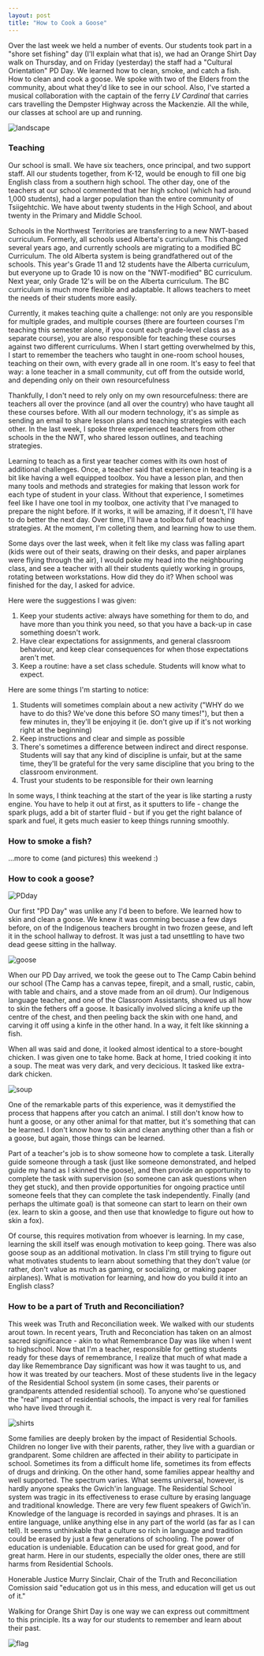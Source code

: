 ```yaml
---
layout: post
title: "How to Cook a Goose"
---
```


Over the last week we held a number of events. Our students took part in a "shore set fishing" day (I'll explain what that is), we had an Orange Shirt Day walk on Thursday, and on Friday (yesterday) the staff had a "Cultural Orientation" PD Day. We learned how to clean, smoke, and catch a fish. How to clean and cook a goose. We spoke with two of the Elders from the community, about what they'd like to see in our school. Also, I've started a musical collaboration with the captain of the ferry *LV Cardinal* that carries cars travelling the Dempster Highway across the Mackenzie. All the while, our classes at school are up and running.

![landscape](https://www.dropbox.com/scl/fi/u4ibdi5zk2tm2hqysjxwt/20240924_164753.jpg?rlkey=ctsljwjoee4nbbby7k5bfzoda&st=voifyh4c&raw=1)

### Teaching

Our school is small. We have six teachers, once principal, and two support staff. All our students together, from K-12, would be enough to fill one big English class from a southern high school. The other day, one of the teachers at our school commented that her high school (which had around 1,000 students), had a larger population than the entire community of Tsiigehtchic. We have about twenty students in the High School, and about twenty in the Primary and Middle School.

Schools in the Northwest Territories are transferring to a new NWT-based curriculum. Formerly, all schools used Alberta's curriculum. This changed several years ago, and currently schools are migrating to a modified BC Curriculum. The old Alberta system is being grandfathered out of the schools. This year's Grade 11 and 12 students have the Alberta curriculum, but everyone up to Grade 10 is now on the "NWT-modified" BC curriculum. Next year, only Grade 12's will be on the Alberta curriculum. The BC curriculum is much more flexible and adaptable. It allows teachers to meet the needs of their students more easily.

Currently, it makes teaching quite a challenge: not only are you responsible for multiple grades, and multiple courses (there are fourteen courses I'm teaching this semester alone, if you count each grade-level class as a separate course), you are also responsible for teaching these courses against two different curriculums. When I start getting overwhelmed by this, I start to remember the teachers who taught in one-room school houses, teaching on their own, with every grade all in one room. It's easy to feel that way: a lone teacher in a small community, cut off from the outside world, and depending only on their own resourcefulness

Thankfully, I don't need to rely only on my own resourcefulness: there are teachers all over the province (and all over the country) who have taught all these courses before. With all our modern technology, it's as simple as sending an email to share lesson plans and teaching strategies with each other. In the last week, I spoke three experienced teachers from other schools in the the NWT, who shared lesson outlines, and teaching strategies.

Learning to teach as a first year teacher comes with its own host of additional challenges. Once, a teacher said that experience in teaching is a bit like having a well equipped toolbox. You have a lesson plan, and then many tools and methods and strategies for making that lesson work for each type of student in your class. Without that experience, I sometimes feel like I have one tool in my toolbox, one activity that I've managed to prepare the night before. If it works, it will be amazing, if it doesn't, I'll have to do better the next day. Over time, I'll have a toolbox full of teaching strategies. At the moment, I'm colleting them, and learning how to use them.

Some days over the last week, when it felt like my class was falling apart (kids were out of their seats, drawing on their desks, and paper airplanes were flying through the air), I would poke my head into the neighbouring class, and see a teacher with all their students quietly working in groups, rotating between workstations. How did they do it? When school was finished for the day, I asked for advice.

Here were the suggestions I was given:

1.  Keep your students active: always have something for them to do, and have more than you think you need, so that you have a back-up in case something doesn't work.
2.  Have clear expectations for assignments, and general classroom behaviour, and keep clear consequences for when those expectations aren't met.
3.  Keep a routine: have a set class schedule. Students will know what to expect.

Here are some things I'm starting to notice:

1.  Students will sometimes complain about a new activity ("WHY do we have to do this? We've done this before SO many times!"), but then a few minutes in, they'll be enjoying it (ie. don't give up if it's not working right at the beginning)
2.  Keep instructions and clear and simple as possible
3.  There's sometimes a difference between indirect and direct response. Students will say that any kind of discipline is unfair, but at the same time, they'll be grateful for the very same discipline that you bring to the classroom environment.
4.  Trust your students to be responsible for their own learning

In some ways, I think teaching at the start of the year is like starting a rusty engine. You have to help it out at first, as it sputters to life - change the spark plugs, add a bit of starter fluid - but if you get the right balance of spark and fuel, it gets much easier to keep things running smoothly.

### How to smoke a fish?

...more to come (and pictures) this weekend :)

### How to cook a goose?

![PDday](https://www.dropbox.com/scl/fi/ufngxlput7nk2s26jrsg9/20240927_103642.jpg?rlkey=shko1scqb3971yebthg4kpgdm&st=c5rd6nr3&raw=1)

Our first "PD Day" was unlike any I'd been to before. We learned how to skin and clean a goose. We knew it was comming becuase a few days before, on of the Indigenous teachers brought in two frozen geese, and left it in the school hallway to defrost. It was just a tad unsettling to have two dead geese sitting in the hallway. 

![goose](https://www.dropbox.com/scl/fi/3ve5vap39w4khke40woq0/20240927_091454.jpg?rlkey=2ly3kreo901lxbicvkavu1j0g&st=1k2enr94&raw=1)

When our PD Day arrived, we took the geese out to The Camp Cabin behind our school (The Camp has a canvas tepee, firepit, and a small, rustic, cabin, with table and chairs, and a stove made from an oil drum). Our Indigenous language teacher, and one of the Classroom Assistants, showed us all how to skin the fethers off a goose. It basically involved slicing a knife up the centre of the chest, and then peeling back the skin with one hand, and carving it off using a kinfe in the other hand. In a way, it felt like skinning a fish. 

When all was said and done, it looked almost identical to a store-bought chicken. I was given one to take home. Back at home, I tried cooking it into a soup. The meat was very dark, and very decicious. It tasked like extra-dark chicken. 

![soup](https://www.dropbox.com/scl/fi/ndji786fi4j1389iihksc/20240927_194512.jpg?rlkey=kogfheooejwwhdcz2j46c74sm&st=5e8luikv&raw=1)

One of the remarkable parts of this experience, was it demystified the process that happens after you catch an animal. I still don't know how to hunt a goose, or any other animal for that matter, but it's something that can be learned. I don't know how to skin and clean anything other than a fish or a goose, but again, those things can be learned. 

Part of a teacher's job is to show someone how to complete a task. Literally guide someone through a task (just like someone demonstrated, and helped guide my hand as I skinned the goose), and then provide an opportunity to complete the task with supervision (so someone can ask questions when they get stuck), and then provide opportunities for ongoing practice until someone feels that they can complete the task independently. Finally (and perhaps the ultimate goal) is that someone can start to learn on their own (ex. learn to skin a goose, and then use that knowledge to figure out how to skin a fox). 

Of course, this requires motivation from whoever is learning. In my case, learning the skill itself was enough motivation to keep going. There was also goose soup as an additional motivation. In class I'm still trying to figure out what motivates students to learn about something that they don't value (or rather, don't value as much as gaming, or socializing, or making paper airplanes). What is motivation for learning, and how do you build it into an English class? 

### How to be a part of Truth and Reconciliation?

This week was Truth and Reconciliation week. We walked with our students arout town. In recent years, Truth and Reconciation has taken on an almost sacred significance - akin to what Remembrance Day was like when I went to highschool. Now that I'm a teacher, responsible for getting students ready for these days of remembrance, I realize that much of what made a day like Remembrance Day significant was how it was taught to us, and how it was treated by our teachers. Most of these students live in the legacy of the Residential School system (in some cases, their parents or grandparents attended residential school). To anyone who'se questioned the "real" impact of residential schools, the impact is very real for families who have lived through it. 

![shirts](https://www.dropbox.com/scl/fi/42oodc4qrkdbb93dl126g/20240927_172222.jpg?rlkey=qn0mw1bro0n07eeha7q6m5ig6&st=wg0g50jk&raw=1)

Some families are deeply broken by the impact of Residential Schools. Children no longer live with their parents, rather, they live with a guardian or grandparent. Some children are affected in their ability to participate in school. Sometimes its from a difficult home life, sometimes its from effects of drugs and drinking. On the other hand, some families appear healthy and well supported. The spectrum varies. What seems universal, however, is hardly anyone speaks the Gwich'in language. The Residential School system was tragic in its effectiveness to erase culture by erasing language and traditional knowledge. There are very few fluent speakers of Gwich'in. Knowledge of the language is recorded in sayings and phrases. It is an entire language, unlike anything else in any part of the world (as far as I can tell). It seems unthinkable that a culture so rich in language and tradition could be erased by just a few generations of schooling. The power of education is undeniable. Education can be used for great good, and for great harm. Here in our students, especially the older ones, there are still harms from Residential Schools. 

Honerable Justice Murry Sinclair, Chair of the Truth and Reconciliation Comission said "education got us in this mess, and education will get us out of it."

Walking for Orange Shirt Day is one way we can express out committment to this principle. Its a way for our students to remember and learn about their past. 

![flag](https://www.dropbox.com/scl/fi/dwi4a0zl67j5eyk0odgyj/20240926_144536.jpg?rlkey=9jmxr6m8gehmoimgm211a115e&st=2axk3bi9&raw=1)

